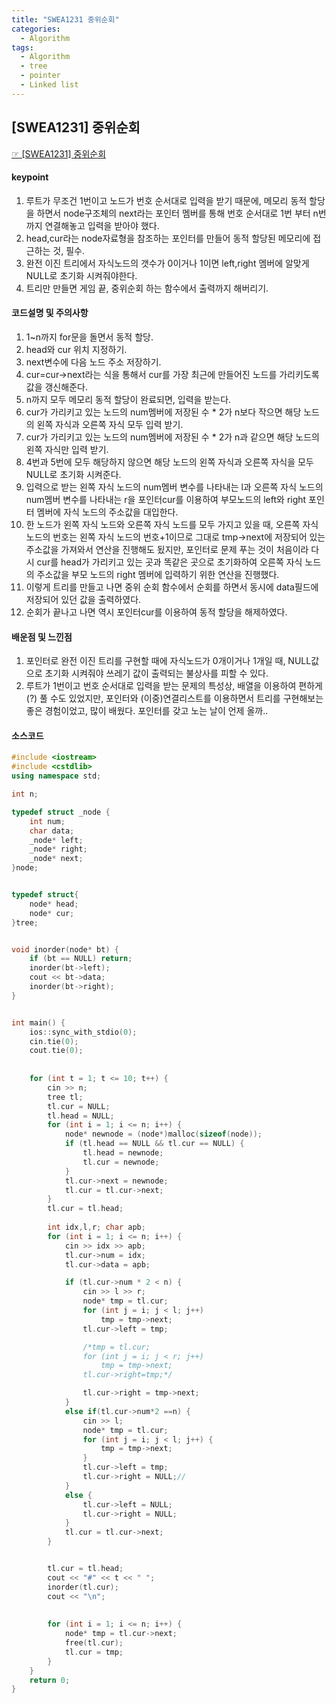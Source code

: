 ```yaml
---
title: "SWEA1231 중위순회"
categories:
  - Algorithm
tags:
  - Algorithm
  - tree
  - pointer
  - Linked list
---
```


## [SWEA1231] 중위순회
 [☞ [SWEA1231] 중위순회](https://www.swexpertacademy.com/main/code/problem/problemDetail.do?contestProbId=AV140YnqAIECFAYD&categoryId=AV140YnqAIECFAYD&categoryType=CODE)

#### keypoint
1. 루트가 무조건 1번이고 노드가 번호 순서대로 입력을 받기 때문에, 메모리 동적 할당을 하면서 node구조체의 next라는 포인터 멤버를 통해 번호 순서대로 1번 부터 n번 까지 연결해놓고 입력을 받아야 했다.
2. head,cur라는 node자료형을 참조하는 포인터를 만들어 동적 할당된 메모리에 접근하는 것, 필수.
3. 완전 이진 트리에서 자식노드의 갯수가 0이거나 1이면 left,right 멤버에 알맞게 NULL로 초기화 시켜줘야한다.
4. 트리만 만들면 게임 끝, 중위순회 하는 함수에서 출력까지 해버리기.

#### 코드설명 및 주의사항
1. 1~n까지 for문을 돌면서 동적 할당.
2. head와 cur 위치 지정하기.
3. next변수에 다음 노드 주소 저장하기.
4. cur=cur->next라는 식을 통해서 cur를 가장 최근에 만들어진 노드를 가리키도록 값을 갱신해준다.
5. n까지 모두 메모리 동적 할당이 완료되면, 입력을 받는다.
6. cur가 가리키고 있는 노드의 num멤버에 저장된 수 * 2가 n보다 작으면
    해당 노드의 왼쪽 자식과 오른쪽 자식 모두 입력 받기.
7. cur가 가리키고 있는 노드의 num멤버에 저장된 수 * 2가 n과 같으면
    해당 노드의 왼쪽 자식만 입력 받기.
8. 4번과 5번에 모두 해당하지 않으면 해당 노드의 왼쪽 자식과 오른쪽 자식을 모두 NULL로 초기화 시켜준다.
9. 입력으로 받는 왼쪽 자식 노드의 num멤버 변수를 나타내는 l과 오른쪽 자식 노드의 num멤버 변수를 나타내는 r을 포인터cur를 이용하여 부모노드의 left와 right 포인터 멤버에 자식 노드의 주소값을 대입한다.
10. 한 노드가 왼쪽 자식 노드와 오른쪽 자식 노드를 모두 가지고 있을 때, 오른쪽 자식노드의 번호는 왼쪽 자식 노드의 번호+1이므로 그대로 tmp->next에 저장되어 있는 주소값을 가져와서 연산을 진행해도 됬지만, 포인터로 문제 푸는 것이 처음이라 다시 cur를 head가 가리키고 있는 곳과 똑같은 곳으로 초기화하여 오른쪽 자식 노드의 주소값을 부모 노드의 right 멤버에 입력하기 위한 연산을 진행했다.
11. 이렇게 트리를 만들고 나면 중위 순회 함수에서 순회를 하면서 동시에 data필드에 저장되어 있던 값을 출력하였다.
12. 순회가 끝나고 나면 역시 포인터cur를 이용하여 동적 할당을 해제하였다.


#### 배운점 및 느낀점
1. 포인터로 완전 이진 트리를 구현할 때에 자식노드가 0개이거나 1개일 때, NULL값으로 초기화 시켜줘야 쓰레기 값이 출력되는 불상사를 피할 수 있다.
2. 루트가 1번이고 번호 순서대로 입력을 받는 문제의 특성상, 배열을 이용하여 편하게(?) 풀 수도 있었지만, 포인터와 (이중)연결리스트를 이용하면서 트리를 구현해보는 좋은 경험이었고, 많이 배웠다. 포인터를 갖고 노는 날이 언제 올까..

#### 소스코드
```cpp
#include <iostream>
#include <cstdlib>
using namespace std;

int n;

typedef struct _node {
	int num;
	char data;
	_node* left;
	_node* right;
	_node* next;
}node;


typedef struct{
	node* head;
	node* cur;
}tree;


void inorder(node* bt) {
	if (bt == NULL) return;
	inorder(bt->left);
	cout << bt->data;
	inorder(bt->right);
}


int main() {
	ios::sync_with_stdio(0);
	cin.tie(0);
	cout.tie(0);
	
	
	for (int t = 1; t <= 10; t++) {
		cin >> n;
		tree tl;
		tl.cur = NULL;
		tl.head = NULL;
		for (int i = 1; i <= n; i++) {
			node* newnode = (node*)malloc(sizeof(node));
			if (tl.head == NULL && tl.cur == NULL) {
				tl.head = newnode;
				tl.cur = newnode;
			}
			tl.cur->next = newnode;
			tl.cur = tl.cur->next;
		}
		tl.cur = tl.head;
		
		int idx,l,r; char apb; 
		for (int i = 1; i <= n; i++) {
			cin >> idx >> apb;
			tl.cur->num = idx;
			tl.cur->data = apb;

			if (tl.cur->num * 2 < n) {
				cin >> l >> r;
				node* tmp = tl.cur;
				for (int j = i; j < l; j++) 
					tmp = tmp->next;
				tl.cur->left = tmp;

				/*tmp = tl.cur;
				for (int j = i; j < r; j++) 
					tmp = tmp->next;
				tl.cur->right=tmp;*/

				tl.cur->right = tmp->next;
			}
			else if(tl.cur->num*2 ==n) {
				cin >> l;
				node* tmp = tl.cur;
				for (int j = i; j < l; j++) {
					tmp = tmp->next;
				}
				tl.cur->left = tmp;
				tl.cur->right = NULL;//
			}
			else {
				tl.cur->left = NULL;
				tl.cur->right = NULL;
			}
			tl.cur = tl.cur->next;
		}


		tl.cur = tl.head;
		cout << "#" << t << " ";
		inorder(tl.cur);
		cout << "\n";
		
		
		for (int i = 1; i <= n; i++) {
			node* tmp = tl.cur->next;
			free(tl.cur);
			tl.cur = tmp;
		}
	}
	return 0;
}
```


